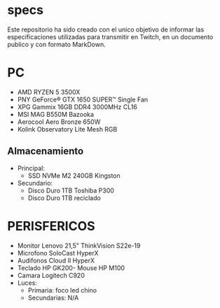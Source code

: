 # specs
Este repositorio ha sido creado con el unico objetivo de informar las especificaciones utilizadas para transmitir en Twitch, en un documento publico y con formato MarkDown.

# PC
- AMD RYZEN 5 3500X
- PNY GeForce® GTX 1650 SUPER™ Single Fan
- XPG Gammix 16GB DDR4 3000MHz CL16
- MSI MAG B550M Bazooka
- Aerocool Aero Bronze 650W
- Kolink Observatory Lite Mesh RGB
## Almacenamiento
- Principal: 
  - SSD NVMe M2 240GB Kingston
- Secundario:
  - Disco Duro 1TB Toshiba P300
  - Disco Duro 1TB reciclado 

# PERISFERICOS
- Monitor Lenovo 21,5" ThinkVision S22e-19
- Microfono SoloCast HyperX
- Audifonos Cloud II HyperX
- Teclado HP GK200- Mouse HP M100
- Camara Logitech C920
- Luces:
  - Primaria: foco led chino
  - Secundarias: N/A

